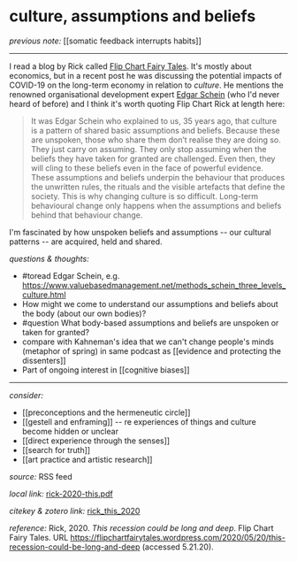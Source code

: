 # culture, assumptions and beliefs

_previous note:_ [[somatic feedback interrupts habits]]

---

I read a blog by Rick called [Flip Chart Fairy Tales](https://flipchartfairytales.wordpress.com). It's mostly about economics, but in a recent post he was discussing the potential impacts of COVID-19 on the long-term economy in relation to _culture_. He mentions the renowned organisational development expert [Edgar Schein](https://en.wikipedia.org/wiki/Edgar_Schein) (who I'd never heard of before) and I think it's worth quoting Flip Chart Rick at length here:

>It was Edgar Schein who explained to us, 35 years ago, that culture is a pattern of shared basic assumptions and beliefs. Because these are unspoken, those who share them don’t realise they are doing so. They just carry on assuming. They only stop assuming when the beliefs they have taken for granted are challenged. Even then, they will cling to these beliefs even in the face of powerful evidence. These assumptions and beliefs underpin the behaviour that produces the unwritten rules, the rituals and the visible artefacts that define the society. This is why changing culture is so difficult. Long-term behavioural change only happens when the assumptions and beliefs behind that behaviour change.

I'm fascinated by how unspoken beliefs and assumptions -- our cultural patterns -- are acquired, held and shared.  

_questions & thoughts:_

- #toread Edgar Schein, e.g. <https://www.valuebasedmanagement.net/methods_schein_three_levels_culture.html>
- How might we come to understand our assumptions and beliefs about the body (about our own bodies)? 
- #question What body-based assumptions and beliefs are unspoken or taken for granted? 
- compare with Kahneman's idea that we can't change people's minds (metaphor of spring) in same podcast as [[evidence and protecting the dissenters]]
- Part of ongoing interest in [[cognitive biases]]

--- 

_consider:_ 

- [[preconceptions and the hermeneutic circle]]
- [[gestell and enframing]]	-- re experiences of things and culture become hidden or unclear
- [[direct experience through the senses]]
- [[search for truth]]
- [[art practice and artistic research]]


_source:_  RSS feed  

_local link:_ [rick-2020-this.pdf](hook://file/lVwalGBUc?p=c2tlbGxpcy9Eb3dubG9hZHM=&n=rick-2020-this.pdf)

_citekey & zotero link:_ [rick_this_2020](zotero://select/items/1_M6KPE99L)

_reference:_ Rick, 2020. _This recession could be long and deep_. Flip Chart Fairy Tales. URL <https://flipchartfairytales.wordpress.com/2020/05/20/this-recession-could-be-long-and-deep> (accessed 5.21.20).



